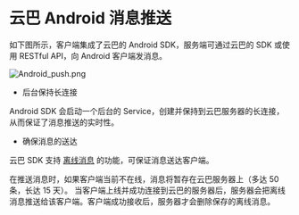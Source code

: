 # 云巴 Android 消息推送

如下图所示，客户端集成了云巴的 Android SDK，服务端可通过云巴的 SDK 或使用 RESTful API，向 Android 客户端发消息。

![Android_push.png](https://raw.githubusercontent.com/yunba/docs/master/image/for_kb/Android_push.png)

* 后台保持长连接

Android SDK 会启动一个后台的 Service，创建并保持到云巴服务器的长连接，从而保证了消息推送的实时性。

* 确保消息的送达

云巴 SDK 支持 [离线消息](product_kb_offline_message.md) 的功能，可保证消息送达客户端。

在推送消息时，如果客户端当前不在线，消息将暂存在云巴服务器上（多达 50 条，长达 15 天）。
当客户端上线并成功连接到云巴的服务器后，服务器会把离线消息推送给该客户端。客户端成功接收后，服务器才会删除保存的离线消息。
